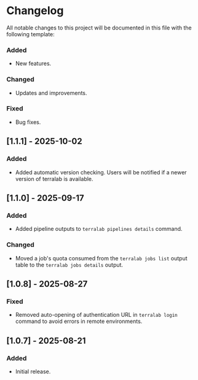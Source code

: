 # Changelog

All notable changes to this project will be documented in this file with the following template:

### Added
- New features.

### Changed
- Updates and improvements.

### Fixed
- Bug fixes.

## [1.1.1] - 2025-10-02

### Added
- Added automatic version checking. Users will be notified if a newer version of terralab is available.

## [1.1.0] - 2025-09-17

### Added
- Added pipeline outputs to `terralab pipelines details` command.

### Changed
- Moved a job's quota consumed from the `terralab jobs list` output table to the `terralab jobs details` output.

## [1.0.8] - 2025-08-27

### Fixed
- Removed auto-opening of authentication URL in `terralab login` command to avoid errors in remote environments.

## [1.0.7] - 2025-08-21

### Added
- Initial release.
